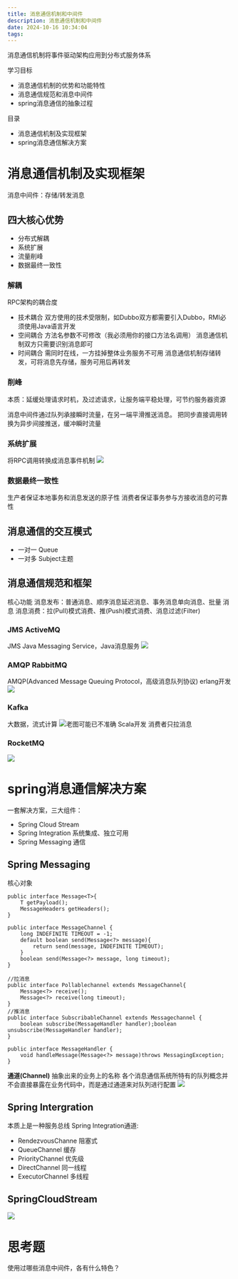 ```yaml
---
title: 消息通信机制和中间件
description: 消息通信机制和中间件
date: 2024-10-16 10:34:04
tags:
---
```

消息通信机制将事件驱动架构应用到分布式服务体系

学习目标
- 消息通信机制的优势和功能特性
- 消息通信规范和消息中间件
- spring消息通信的抽象过程

目录 
- 消息通信机制及实现框架
- spring消息通信解决方案

# 消息通信机制及实现框架
消息中间件：存储/转发消息
## 四大核心优势
- 分布式解耦
- 系统扩展
- 流量削峰
- 数据最终一致性
### 解耦
RPC架构的耦合度
- 技术耦合
双方使用的技术受限制，如Dubbo双方都需要引入Dubbo，RMI必须使用Java语言开发
- 空间耦合
方法名参数不可修改（我必须用你的接口方法名调用）
消息通信机制双方只需要识别消息即可
- 时间耦合
需同时在线，一方挂掉整体业务服务不可用
消息通信机制存储转发，可将消息先存储，服务可用后再转发

### 削峰
本质：延缓处理请求时机，及过滤请求，让服务端平稳处理，可节约服务器资源

消息中间件通过队列承接瞬时流量，在另一端平滑推送消息。
把同步直接调用转换为异步间接推送，缓冲瞬时流量

### 系统扩展
将RPC调用转换成消息事件机制
![](2-消息通信-扩展.png)

### 数据最终一致性
生产者保证本地事务和消息发送的原子性
消费者保证事务参与方接收消息的可靠性

## 消息通信的交互模式
- 一对一 
Queue
- 一对多
Subject主题

## 消息通信规范和框架
核心功能
消息发布：普通消息、顺序消息延迟消息、事务消息单向消息、批量
消息
消息消费：拉(PulI)模式消费、推(Push)模式消费、消息过滤(Filter)

### JMS ActiveMQ
JMS Java Messaging Service，Java消息服务
![](2-消息通信-JMS.png)
### AMQP RabbitMQ
AMQP(Advanced Message Queuing Protocol，高级消息队列协议)
erlang开发
![](2-消息通信-AMQP.png)
### Kafka
大数据，流式计算
![老图可能已不准确](2-消息通信-Kafka.png)
Scala开发
消费者只拉消息
### RocketMQ
![](2-消息通信-RocketMQ.png)

# spring消息通信解决方案

一套解决方案，三大组件：
- Spring Cloud Stream 
- Spring Integration 系统集成、独立可用
- Spring Messaging 通信

## Spring Messaging
核心对象
```
public interface Message<T>{
    T getPayload();
    MessageHeaders getHeaders();
}

public interface MessageChannel {
    long INDEFINITE TIMEOUT = -1;
    default boolean send(Message<?> message){
        return send(message, INDEFINITE TIMEOUT);
    }
    boolean send(Message<?> message, long timeout);
}

//拉消息
public interface Pollablechannel extends MessageChannel{
    Message<?> receive();
    Message<?> receive(long timeout);
}
//推消息
public interface SubscribableChannel extends Messagechannel {
    boolean subscribe(MessageHandler handler);boolean unsubscribe(MessageHandler handler);
}

public interface MessageHandler {
    void handleMessage(Message<?> message)throws MessagingException;
}
```

**通道(Channel)**
抽象出来的业务上的名称
各个消息通信系统所特有的队列概念并不会直接暴露在业务代码中，而是通过通道来对队列进行配置
![](2-通道队列对应关系.png)
## Spring Intergration
本质上是一种服务总线
Spring Integration通道:
- RendezvousChanne 阻塞式
- QueueChannel 缓存
- PriorityChannel 优先级
- DirectChannel 同一线程
- ExecutorChannel 多线程

## SpringCloudStream
![](2-SpringCloudStream工作流程图.png)
# 思考题
使用过哪些消息中间件，各有什么特色？

